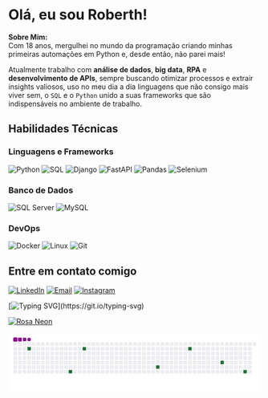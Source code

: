 # Olá, eu sou Roberth!   

**Sobre Mim:**  
Com 18 anos, mergulhei no mundo da programação criando minhas primeiras automações em Python e, desde então, não parei mais! 

Atualmente trabalho com **análise de dados**, **big data**, **RPA** e **desenvolvimento de APIs**, sempre buscando otimizar processos e extrair insights valiosos, uso no meu dia a dia linguagens que não consigo mais viver sem, o `SQL` e o `Python` unido a suas frameworks que são indispensáveis no ambiente de trabalho.



## **Habilidades Técnicas**

### **Linguagens e Frameworks**
![Python](https://img.shields.io/badge/Python-212121?style=for-the-badge&logo=python&logoColor=white)   ![SQL](https://img.shields.io/badge/SQL-212121?style=for-the-badge&logo=sqlite&logoColor=white) ![Django](https://img.shields.io/badge/Django-212121?style=for-the-badge&logo=django&logoColor=white)  ![FastAPI](https://img.shields.io/badge/FastAPI-212121?style=for-the-badge&logo=fastapi&logoColor=white)  ![Pandas](https://img.shields.io/badge/Pandas-212121?style=for-the-badge&logo=pandas&logoColor=white)  ![Selenium](https://img.shields.io/badge/Selenium-212121?style=for-the-badge&logo=selenium&logoColor=white)  

### **Banco de Dados**  
![SQL Server](https://img.shields.io/badge/SQL_Server-808080?style=for-the-badge&logo=microsoft-sql-server&logoColor=white)  ![MySQL](https://img.shields.io/badge/MySQL-808080?style=for-the-badge&logo=mysql&logoColor=white)  

### **DevOps**
![Docker](https://img.shields.io/badge/Docker-000000?style=for-the-badge&logo=docker&logoColor=white)   ![Linux](https://img.shields.io/badge/Linux-000000?style=for-the-badge&logo=linux&logoColor=white)  ![Git](https://img.shields.io/badge/Git-000000?style=for-the-badge&logo=git&logoColor=white)


## **Entre em contato comigo**  
[![LinkedIn](https://img.shields.io/badge/LinkedIn-0077B5?style=for-the-badge&logo=linkedin&logoColor=white)](https://www.linkedin.com/in/roberthsantana/)  [![Email](https://img.shields.io/badge/Email-D14836?style=for-the-badge&logo=gmail&logoColor=white)](mailto:roberthsantana07@gmail.com)  [![Instagram](https://img.shields.io/badge/Instagram-E4405F?style=for-the-badge&logo=instagram&logoColor=white)](https://instagram.com/roberthsilva)

[![Typing SVG](https://readme-typing-svg.demolab.com?font=Fira+Code&size=16&pause=1000&color=FF00FF&width=600&separator=%3C&lines=x+%3D+10;+x()+%E2%86%92+%22TypeError%22+cl%C3%A1ssico+%3Cwhile+True%3A+print(%22Ctrl%2BC%22)+%E2%86%92+Mantra+di%C3%A1rio%3Ctry%3A+algo();+except%3A+pass+%E2%86%92+Debug+profissional%3C__init__+%E2%86%92+M%C3%A9todo+que+todos+copiam+e+ningu%C3%A9m+entende%3CList+comprehension+%E2%86%92+C%C3%B3digo+%22limpo%22+(ileg%C3%ADvel)%3Cprint(%22Cheguei+aqui%22)+%E2%86%92+Debug+cient%C3%ADfico%3Cgit+commit+-m+%22fix%22+%E2%86%92+Que+fix%3F+Deus+sabe...%3C%22%C3%89+s%C3%B3+um+script+r%C3%A1pido%22+%E2%86%92+300+linhas+depois...)](https://git.io/typing-svg)

[![Rosa Neon](https://streak-stats.demolab.com?user=roberthsilva&theme=radical&background=0D0010&hide_border=true&fire=FF00FF&ring=FF00FF&currStreakNum=FFFFFF&sideNums=FF6EC7&sideLabels=FFFFFF&dates=FF9FF3)](https://git.io/streak-stats)


 ![snake gif](https://github.com/roberthsilva/roberthsilva/blob/output/github-contribution-grid-snake.gif)
